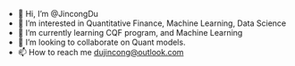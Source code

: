 - 👋 Hi, I’m @JincongDu
- 👀 I’m interested in Quantitative Finance, Machine Learning, Data Science
- 🌱 I’m currently learning CQF program, and Machine Learning
- 💞️ I’m looking to collaborate on Quant models.
- 📫 How to reach me dujincong@outlook.com

<!---
JincongDu/JincongDu is a ✨ special ✨ repository because its `README.md` (this file) appears on your GitHub profile.
You can click the Preview link to take a look at your changes.
--->
